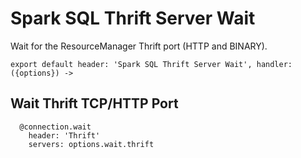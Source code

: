 
# Spark SQL Thrift Server Wait

Wait for the ResourceManager Thrift port (HTTP and BINARY).

    export default header: 'Spark SQL Thrift Server Wait', handler: ({options}) ->

## Wait Thrift TCP/HTTP Port

      @connection.wait
        header: 'Thrift'
        servers: options.wait.thrift

